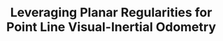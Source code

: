 ---
authors:
  - name: Xin Li*
    url: https://lixin.ai/
  - name: Yijia He*
    url: https://scholar.google.com/citations?user=_0lKGnkAAAAJ&hl=en
  - name: Jinlong Lin
    url: https://www.ss.pku.edu.cn/teacherteam/teacherlist/1652-%E6%9E%97%E9%87%91%E9%BE%99.html
  - name: Xiao Liu
published_place: IROS
published_year: 2020
paper_id: "u5HHmVD_uO8C"
title: Leveraging Planar Regularities for Point Line Visual-Inertial Odometry
slug: leveraging-planar-regularities-for-point-line-visual-inertial-odometry
featured: true
bibtex:
  |-
    @inproceedings{li2020leveraging,
      title={Leveraging Planar Regularities for Point Line Visual-Inertial Odometry},
      author={Li, Xin and He, Yijia and Lin, Jinlong and Liu, Xiao},
      booktitle={2020 IEEE/RSJ International Conference on Intelligent Robots and Systems (IROS)},
      pages={10792--10798},
      year={2020},
      organization={IEEE}
    }
homepage: https://arxiv.org/abs/2004.11969
links:
  - name: PDF
    url: https://arxiv.org/abs/2004.11969
  - name: arXiv
    url: https://arxiv.org/abs/2004.11969
  - name: video
    url: https://www.youtube.com/watch?v=V1KU6V49UKI
  - name: code
    url: https://github.com/LiXin97/Co-Planar-Parametrization-VIO
---